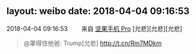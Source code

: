 layout: weibo
date: 2018-04-04 09:16:53
---
<meta name="referrer" content="no-referrer" />

2018-04-04 09:16:53  &nbsp;&nbsp;&nbsp;&nbsp;&nbsp;&nbsp; 来自 <a href="http://app.weibo.com/t/feed/Z4AgP" rel="nofollow">坚果手机 Pro</a>
[允悲][允悲][允悲]
>  @罩得住他爸: Trump[允悲] http://t.cn/Rm7MDkm ​​​
